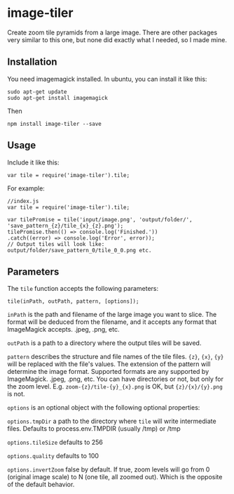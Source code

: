 # image-tiler
Create zoom tile pyramids from a large image.  There are other packages very similar to this one, but none did exactly what I needed, so I made mine.

## Installation
You need imagemagick installed.  In ubuntu, you can install it like this:

    sudo apt-get update
    sudo apt-get install imagemagick

Then

    npm install image-tiler --save

## Usage
Include it like this:

    var tile = require('image-tiler').tile;



For example:

    //index.js
    var tile = require('image-tiler').tile;

    var tilePromise = tile('input/image.png', 'output/folder/', 'save_pattern_{z}/tile_{x}_{z}.png');
    tilePromise.then(() => console.log('Finished.'))
    .catch((error) => console.log('Error', error));
    // Output tiles will look like: output/folder/save_pattern_0/tile_0_0.png etc.


## Parameters
The `tile` function accepts the following parameters:

    tile(inPath, outPath, pattern, [options]);

`inPath` is the path and filename of the large image you want to slice.  The format will be deduced from the filename, and it accepts any format that ImageMagick accepts.  .jpeg, .png, etc.

`outPath` is a path to a directory where the output tiles will be saved.

`pattern` describes the structure and file names of the tile files. `{z}`, `{x}`, `{y}` will be replaced with the file's values. The extension of the pattern will determine the image format.  Supported formats are any supported by ImageMagick.  .jpeg, .png, etc.  You can have directories or not, but only for the zoom level.  E.g. `zoom-{z}/tile-{y}_{x}.png` is OK, but `{z}/{x}/{y}.png` is not.

`options` is an optional object with the following optional properties:

`options.tmpDir` a path to the directory where `tile` will write intermediate files.  Defaults to process.env.TMPDIR (usually /tmp) or /tmp

`options.tileSize` defaults to 256

`options.quality` defaults to 100

`options.invertZoom` false by default.  If true, zoom levels will go from 0 (original image scale) to N (one tile, all zoomed out).  Which is the opposite of the default behavior.